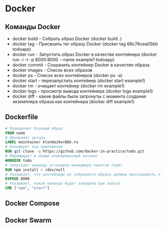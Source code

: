 # Docker
## Команды Docker
- docker build - Собрать образ Docker (docker build .)
- docker tag - Присвоить тег образу Docker (docker tag 66c76cea05bb todoapp)
- docker run - Запустить образ Docker в качестве контейнера (docker run -i -t -p 8000:8000 --name example1 todoapp)
- docker commit - Сохранить контейнер Docker в качестве образа
- docker images - Список всех образов
- docker ps - Список всех контейнеров (docker ps -a)
- docker start - перезапустить контейнер (docker start example1)
- docker rm - очищает контейнер (docker rm example1)
- docker logs - просмотр вывода контейнера (docker logs example1)
- docker diff - какие файлы были затронуты с момента создания экземпляра образа как контейнера (docker diff example1)
## Dockerfile
```Dockerfile
# Определяет базовый образ
FROM node
# Объявляет автора
LABEL maintainer klondaiker@bk.ru
# Клонирует код приложения
RUN git clone -q https://github.com/docker-in-practice/todo.git
# Перемещает в новый клонированный каталог
WORKDIR todo
# Запускает команду установки менеджера пакетов (npm)
RUN npm install > /dev/null
# Указывает, что контейнеры из собранного образа должны прослушивать этот порт
EXPOSE 8000
# Указывает, какая команда будет запущена при запуск
CMD ["npm", "start"]
```
## Docker Compose
## Docker Swarm
